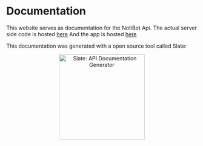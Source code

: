 # Documentation
This website serves as documentation for the NotiBot Api. 
The actual server side code is hosted [here](https://github.com/KihtrakRaknas/NotiBot-Server)
And the app is hosted [here](https://github.com/KihtrakRaknas/NotiBot)

This documentation was generated with a open source tool called Slate:

<p align="center">
  <img src="https://raw.githubusercontent.com/slatedocs/img/main/logo-slate.png" alt="Slate: API Documentation Generator" width="226">
</p>
